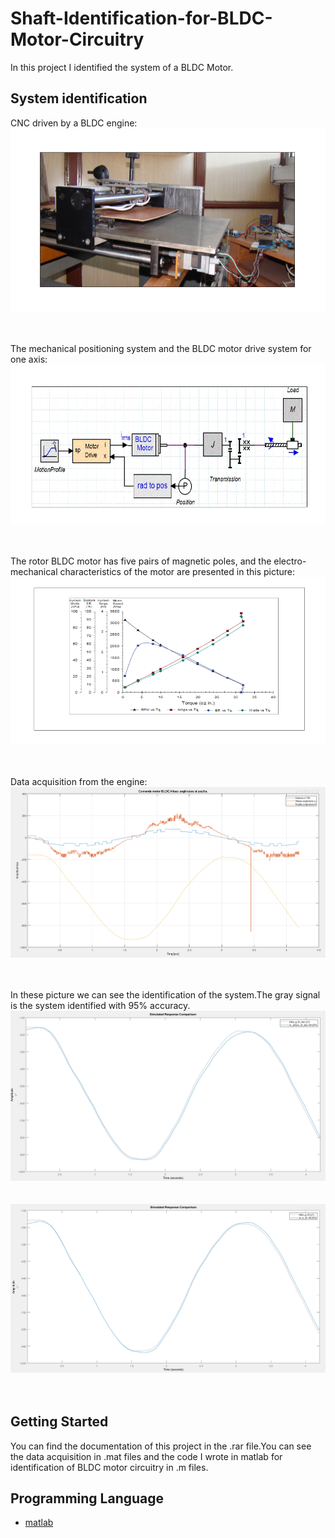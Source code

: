 # Shaft-Identification-for-BLDC-Motor-Circuitry

In this project I identified the system of a BLDC Motor.

## System identification

CNC driven by a BLDC engine:
![alt text](https://github.com/Piciorus-Ovidiu-Mihai/Photos/blob/master/m1.PNG)<br/><br/><br/>

The mechanical positioning system and the BLDC motor drive system for one axis:
![alt text](https://github.com/Piciorus-Ovidiu-Mihai/Photos/blob/master/m2.PNG)<br/><br/><br/>

The rotor BLDC motor has five pairs of magnetic poles, and the electro-mechanical characteristics of the motor are presented in this picture:
![alt text](https://github.com/Piciorus-Ovidiu-Mihai/Photos/blob/master/m3.PNG)<br/><br/><br/>

Data acquisition from the engine:
![alt text](https://github.com/Piciorus-Ovidiu-Mihai/Photos/blob/master/m6.PNG)<br/><br/><br/>

In these picture we can see the identification of the system.The gray signal is the system identified with 95% accuracy.
![alt text](https://github.com/Piciorus-Ovidiu-Mihai/Photos/blob/master/m4.PNG)<br/><br/><br/>
![alt text](https://github.com/Piciorus-Ovidiu-Mihai/Photos/blob/master/m5.PNG)<br/><br/><br/>

## Getting Started
You can find the documentation of this project in the .rar file.You can see the data acquisition in .mat files and the code I wrote in matlab for identification of BLDC motor circuitry in .m files.
  
## Programming Language
* [matlab](https://www.mathworks.com/products/matlab.html)

